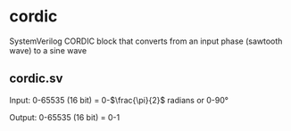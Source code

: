 # cordic

SystemVerilog CORDIC block that converts from an input phase (sawtooth wave) to a sine wave

## cordic.sv

Input: 0-65535 (16 bit) = $0$-$\frac{\pi}{2}$ radians or $0$-$90$&deg;

Output: 0-65535 (16 bit) = $0$-$1$
